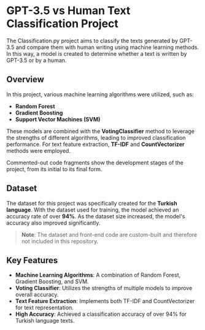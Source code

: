 
# GPT-3.5 vs Human Text Classification Project

The Classification.py project aims to classify the texts generated by GPT-3.5 and compare them with human writing using machine learning methods. In this way, a model is created to determine whether a text is written by GPT-3.5 or by a human.

## Overview

In this project, various machine learning algorithms were utilized, such as:

- **Random Forest**
- **Gradient Boosting**
- **Support Vector Machines (SVM)**

These models are combined with the **VotingClassifier** method to leverage the strengths of different algorithms, leading to improved classification performance. For text feature extraction, **TF-IDF** and **CountVectorizer** methods were employed.

Commented-out code fragments show the development stages of the project, from its initial to its final form.

## Dataset

The dataset for this project was specifically created for the **Turkish language**. With the dataset used for training, the model achieved an accuracy rate of over **94%**. As the dataset size increased, the model's accuracy also improved significantly.

> **Note**: The dataset and front-end code are custom-built and therefore not included in this repository.

## Key Features

- **Machine Learning Algorithms**: A combination of Random Forest, Gradient Boosting, and SVM.
- **Voting Classifier**: Utilizes the strengths of multiple models to improve overall accuracy.
- **Text Feature Extraction**: Implements both TF-IDF and CountVectorizer for text representation.
- **High Accuracy**: Achieved a classification accuracy of over 94% for Turkish language texts.
